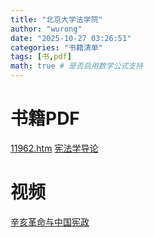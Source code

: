 ```yaml
---
title: "北京大学法学院"
author: "wurong"
date: "2025-10-27 03:26:51"
categories: "书籍清单"
tags: [书,pdf]
math: true # 是否启用数学公式支持
---
```


# 书籍PDF
[11962.htm](https://www.law.pku.edu.cn/sz/zzjs/azyxjs/tz/11962.htm)
[宪法学导论](/assets/pdf/宪法学导论.pdf)

# 视频
[辛亥革命与中国宪政](https://www.youtube.com/watch?v=vUMG6eeV-NE)